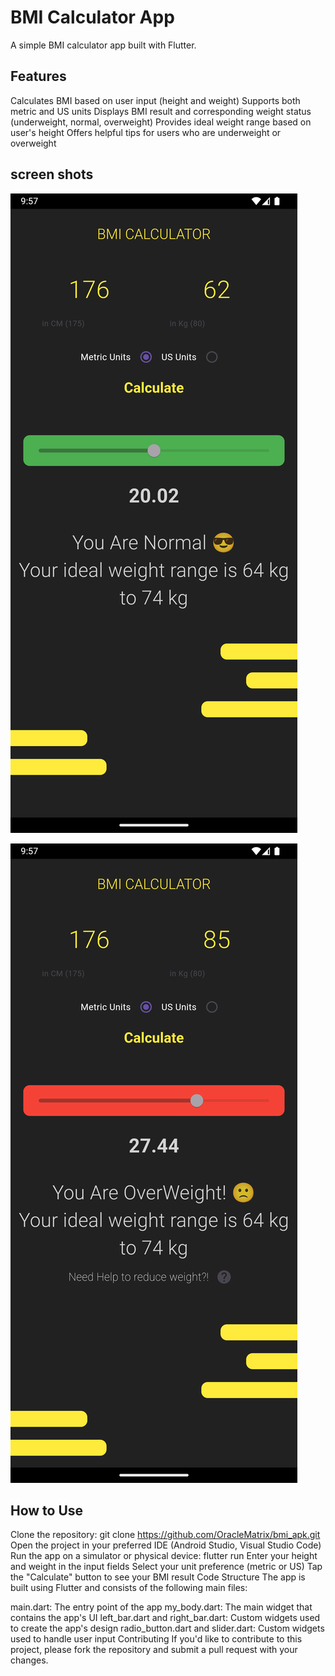 # BMI Calculator App
A simple BMI calculator app built with Flutter.

## Features
Calculates BMI based on user input (height and weight)
Supports both metric and US units
Displays BMI result and corresponding weight status (underweight, normal, overweight)
Provides ideal weight range based on user's height
Offers helpful tips for users who are underweight or overweight

## screen shots
![Alt text](https://github.com/OracleMatrix/bmi_apk/blob/main/Screenshot_1720981653.png?raw=true "Optional Title")

![Alt text](https://github.com/OracleMatrix/bmi_apk/blob/main/Screenshot_1720981665.png?raw=true "Optional Title")

## How to Use
Clone the repository: git clone https://github.com/OracleMatrix/bmi_apk.git
Open the project in your preferred IDE (Android Studio, Visual Studio Code)
Run the app on a simulator or physical device: flutter run
Enter your height and weight in the input fields
Select your unit preference (metric or US)
Tap the "Calculate" button to see your BMI result
Code Structure
The app is built using Flutter and consists of the following main files:

main.dart: The entry point of the app
my_body.dart: The main widget that contains the app's UI
left_bar.dart and right_bar.dart: Custom widgets used to create the app's design
radio_button.dart and slider.dart: Custom widgets used to handle user input
Contributing
If you'd like to contribute to this project, please fork the repository and submit a pull request with your changes.

